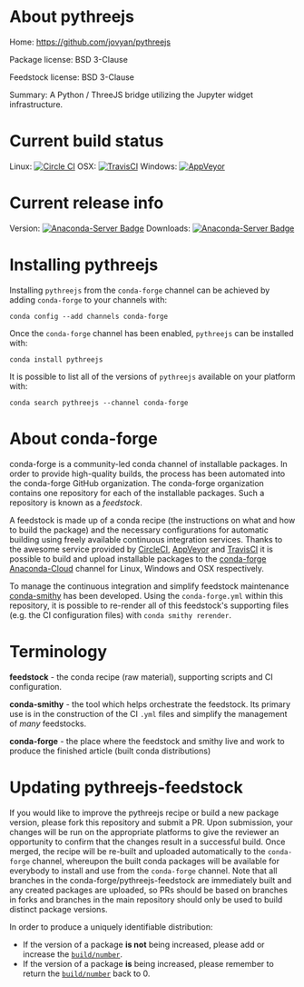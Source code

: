 About pythreejs
===============

Home: https://github.com/jovyan/pythreejs

Package license: BSD 3-Clause

Feedstock license: BSD 3-Clause

Summary: A Python / ThreeJS bridge utilizing the Jupyter widget infrastructure.



Current build status
====================

Linux: [![Circle CI](https://circleci.com/gh/conda-forge/pythreejs-feedstock.svg?style=shield)](https://circleci.com/gh/conda-forge/pythreejs-feedstock)
OSX: [![TravisCI](https://travis-ci.org/conda-forge/pythreejs-feedstock.svg?branch=master)](https://travis-ci.org/conda-forge/pythreejs-feedstock)
Windows: [![AppVeyor](https://ci.appveyor.com/api/projects/status/github/conda-forge/pythreejs-feedstock?svg=True)](https://ci.appveyor.com/project/conda-forge/pythreejs-feedstock/branch/master)

Current release info
====================
Version: [![Anaconda-Server Badge](https://anaconda.org/conda-forge/pythreejs/badges/version.svg)](https://anaconda.org/conda-forge/pythreejs)
Downloads: [![Anaconda-Server Badge](https://anaconda.org/conda-forge/pythreejs/badges/downloads.svg)](https://anaconda.org/conda-forge/pythreejs)

Installing pythreejs
====================

Installing `pythreejs` from the `conda-forge` channel can be achieved by adding `conda-forge` to your channels with:

```
conda config --add channels conda-forge
```

Once the `conda-forge` channel has been enabled, `pythreejs` can be installed with:

```
conda install pythreejs
```

It is possible to list all of the versions of `pythreejs` available on your platform with:

```
conda search pythreejs --channel conda-forge
```


About conda-forge
=================

conda-forge is a community-led conda channel of installable packages.
In order to provide high-quality builds, the process has been automated into the
conda-forge GitHub organization. The conda-forge organization contains one repository
for each of the installable packages. Such a repository is known as a *feedstock*.

A feedstock is made up of a conda recipe (the instructions on what and how to build
the package) and the necessary configurations for automatic building using freely
available continuous integration services. Thanks to the awesome service provided by
[CircleCI](https://circleci.com/), [AppVeyor](http://www.appveyor.com/)
and [TravisCI](https://travis-ci.org/) it is possible to build and upload installable
packages to the [conda-forge](https://anaconda.org/conda-forge)
[Anaconda-Cloud](http://docs.anaconda.org/) channel for Linux, Windows and OSX respectively.

To manage the continuous integration and simplify feedstock maintenance
[conda-smithy](http://github.com/conda-forge/conda-smithy) has been developed.
Using the ``conda-forge.yml`` within this repository, it is possible to re-render all of
this feedstock's supporting files (e.g. the CI configuration files) with ``conda smithy rerender``.


Terminology
===========

**feedstock** - the conda recipe (raw material), supporting scripts and CI configuration.

**conda-smithy** - the tool which helps orchestrate the feedstock.
                   Its primary use is in the construction of the CI ``.yml`` files
                   and simplify the management of *many* feedstocks.

**conda-forge** - the place where the feedstock and smithy live and work to
                  produce the finished article (built conda distributions)


Updating pythreejs-feedstock
============================

If you would like to improve the pythreejs recipe or build a new
package version, please fork this repository and submit a PR. Upon submission,
your changes will be run on the appropriate platforms to give the reviewer an
opportunity to confirm that the changes result in a successful build. Once
merged, the recipe will be re-built and uploaded automatically to the
`conda-forge` channel, whereupon the built conda packages will be available for
everybody to install and use from the `conda-forge` channel.
Note that all branches in the conda-forge/pythreejs-feedstock are
immediately built and any created packages are uploaded, so PRs should be based
on branches in forks and branches in the main repository should only be used to
build distinct package versions.

In order to produce a uniquely identifiable distribution:
 * If the version of a package **is not** being increased, please add or increase
   the [``build/number``](http://conda.pydata.org/docs/building/meta-yaml.html#build-number-and-string).
 * If the version of a package **is** being increased, please remember to return
   the [``build/number``](http://conda.pydata.org/docs/building/meta-yaml.html#build-number-and-string)
   back to 0.
